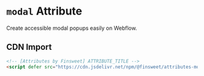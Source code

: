 # `modal` Attribute

Create accessible modal popups easily on Webflow.

## CDN Import

```html
<!-- [Attributes by Finsweet] ATTRIBUTE_TITLE -->
<script defer src="https://cdn.jsdelivr.net/npm/@finsweet/attributes-modal@1/modal.js"></script>
```
